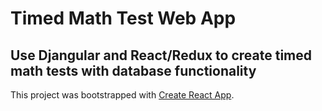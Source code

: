 # Timed Math Test Web App

## Use Djangular and React/Redux to create timed math tests with database functionality

This project was bootstrapped with [Create React App](https://github.com/facebookincubator/create-react-app).
